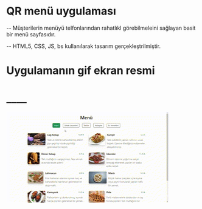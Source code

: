 # QR menü uygulaması

-- Müşterilerin menüyü telfonlarından rahatlıkl görebilmeleini sağlayan basit bir menü sayfasıdır.

-- HTML5, CSS, JS, bs kullanılarak tasarım gerçekleştrilmiştir.

# Uygulamanın gif ekran resmi

# ********************************************************\_\_\_\_********************************************************

![qrmenu](./qrmenu.gif)
